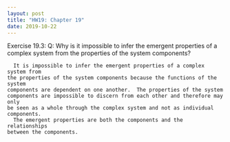 ```yaml
---
layout: post
title: "HW19: Chapter 19"
date: 2019-10-22
---
```


  Exercise 19.3:
    Q: Why is it impossible to infer the emergent properties of a complex
       system from the properties of the system components?

      It is impossible to infer the emergent properties of a complex system from
    the properties of the system components because the functions of the system
    components are dependent on one another.  The properties of the system
    components are impossible to discern from each other and therefore may only
    be seen as a whole through the complex system and not as individual
    components.
      The emergent properties are both the components and the relationships
    between the components.  
